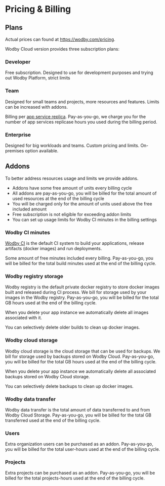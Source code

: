 # Pricing & Billing

## Plans

Actual prices can found at https://wodby.com/pricing.

Wodby Cloud version provides three subscription plans:

### Developer 

Free subscription. Designed to use for development purposes and trying out Wodby Platform, strict limits

### Team 

Designed for small teams and projects, more resources and features. Limits can be increased with addons. 

Billing per [app service replica](apps/services.md#replicas). Pay-as-you-go, we charge you for the number of app services replicase hours you used during the billing period. 

### Enterprise

Designed for big workloads and teams. Custom pricing and limits. On-premises option available.

## Addons

To better address resources usage and limits we provide addons.

- Addons have some free amount of units every billing cycle
- All addons are pay-as-you-go, you will be billed for the total amount of used resources at the end of the billing cycle
- You will be charged only for the amount of units used above the free included amount
- Free subscription is not eligible for exceeding addon limits
- You can set up usage limits for Wodby CI minutes in the billing settings

### Wodby CI minutes

[Wodby CI](cicd/wodby-ci.md) is the default CI system to build your applications, release artifacts (docker images) and run deployments. 

Some amount of free minutes included every billing. Pay-as-you-go, you will be billed for the total build minutes used at the end of the billing cycle. 

### Wodby registry storage

Wodby registry is the default private docker registry to store docker images built and released during CI process. We bill for storage used by your images in the Wodby registry. Pay-as-you-go, you will be billed for the total GB hours used at the end of the billing cycle. 

When you delete your app instance we automatically delete all images associated with it.

You can selectively delete older builds to clean up docker images.

### Wodby cloud storage

Wodby cloud storage is the cloud storage that can be used for backups. We bill for storage used by backups stored on Wodby Cloud. Pay-as-you-go, you will be billed for the total GB hours used at the end of the billing cycle.

When you delete your app instance we automatically delete all associated backups stored on Wodby Cloud storage.

You can selectively delete backups to clean up docker images.

### Wodby data transfer

Wodby data transfer is the total amount of data transferred to and from Wodby Cloud Storage. Pay-as-you-go, you will be billed for the total GB transferred used at the end of the billing cycle. 

### Users

Extra organization users can be purchased as an addon. Pay-as-you-go, you will be billed for the total user-hours used at the end of the billing cycle.

### Projects

Extra projects can be purchased as an addon. Pay-as-you-go, you will be billed for the total projects-hours used at the end of the billing cycle.
